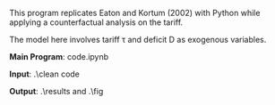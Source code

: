This program replicates Eaton and Kortum (2002) with Python while applying a counterfactual analysis on the tariff.

The model here involves tariff τ and deficit D as exogenous variables.

**Main Program**: code.ipynb

**Input**: .\\clean code

**Output**: .\\results and .\\fig

